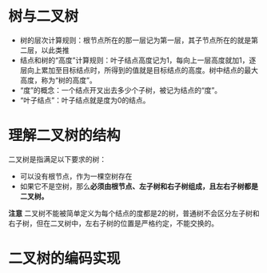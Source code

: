 # 树与二叉树
- 树的层次计算规则：根节点所在的那一层记为第一层，其子节点所在的就是第二层，以此类推
- 结点和树的“高度”计算规则：叶子结点高度记为1，每向上一层高度就加1，逐层向上累加至目标结点时，所得到的值就是目标结点的高度。树中结点的最大高度，称为“树的高度”。
- “度”的概念：一个结点开叉出去多少个子树，被记为结点的“度”。
- “叶子结点”：叶子结点就是度为0的结点。

# 理解二叉树的结构
二叉树是指满足以下要求的树：
- 可以没有根节点，作为一棵空树存在
- 如果它不是空树，那么**必须由根节点、左子树和右子树组成，且左右子树都是二叉树。**

**注意**
二叉树不能被简单定义为每个结点的度都是2的树，普通树不会区分左子树和右子树，但在二叉树中，左右子树的位置是严格约定，不能交换的。

# 二叉树的编码实现
